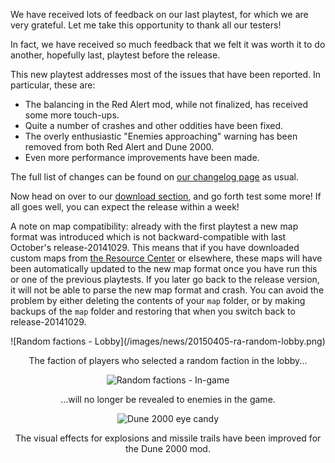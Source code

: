 We have received lots of feedback on our last playtest, for which we are very grateful. Let me take this opportunity to thank all our testers!

In fact, we have received so much feedback that we felt it was worth it to do another, hopefully last, playtest before the release.

This new playtest addresses most of the issues that have been reported. In particular, these are:

  - The balancing in the Red Alert mod, while not finalized, has received some more touch-ups.
  - Quite a number of crashes and other oddities have been fixed.
  - The overly enthusiastic "Enemies approaching" warning has been removed from both Red Alert and Dune 2000.
  - Even more performance improvements have been made.

The full list of changes can be found on [our changelog page](http://changelog.openra.net) as usual.

Now head on over to our [download section](/download/), and go forth test some more! If all goes well, you can expect the release within a week!

A note on map compatibility: already with the first playtest a new map format was introduced which is not backward-compatible with last October's release-20141029. This means that if you have downloaded custom maps from [the Resource Center](http://resource.openra.net) or elsewhere, these maps will have been automatically updated to the new map format once you have run this or one of the previous playtests. If you later go back to the release version, it will not be able to parse the new map format and crash. You can avoid the problem by either deleting the contents of your `map` folder, or by making backups of the `map` folder and restoring that when you switch back to release-20141029.

<div style="text-align:center" markdown="1">
![Random factions - Lobby](/images/news/20150405-ra-random-lobby.png)

The faction of players who selected a random faction in the lobby...

![Random factions - In-game](/images/news/20150405-ra-random-ingame.png)

...will no longer be revealed to enemies in the game.

![Dune 2000 eye candy](/images/news/20150405-d2k-blendmodes.png)

The visual effects for explosions and missile trails have been improved for the Dune 2000 mod.

</div>
